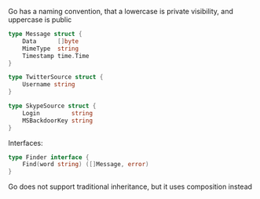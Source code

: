 
Go has a naming convention, that a lowercase is private visibility, and uppercase is public

```go
type Message struct {
	Data      []byte
	MimeType  string
	Timestamp time.Time
}

type TwitterSource struct {
    Username string
}

type SkypeSource struct {
	Login         string
	MSBackdoorKey string
}
```

Interfaces:
```go
type Finder interface {
    Find(word string) ([]Message, error)
}
```

Go does not support traditional inheritance, but it uses composition instead